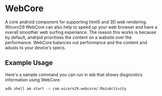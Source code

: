 # WebCore
A core android component for supporting html5 and 3D web rendering. Wicorn29  WebCore can also help to speed up your web browser and have a overall smoother web surfing experiance. The reason this works is because by default, andrpid prioritises the content on a wabsite over the performance. WebCore balances out performance and the content and adusts to your device's specs.
## Example Usage

Here's a sample command you can run in `ADB` that shows disgnostics information using WebCore:

```bash
adb shell am start -n com.wicorn29.webcore/.MainActivity
